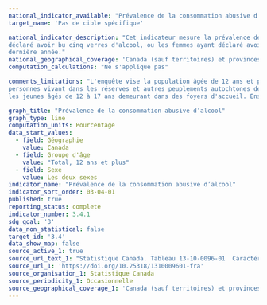 ```yaml
---
national_indicator_available: "Prévalence de la consommation abusive d’alcool"
target_name: 'Pas de cible spécifique'

national_indicator_description: "Cet indicateur mesure la prévalence de la consommation abusive d’alcool. Par consommation abusive d'alcool, on entend les hommes qui ont 
déclaré avoir bu cinq verres d'alcool, ou les femmes ayant déclaré avoir bu quatre verres d'alcool, en une même occasion, au moins une fois par mois au cours de la 
dernière année."
national_geographical_coverage: 'Canada (sauf territoires) et provinces' 
computation_calculations: "Ne s'applique pas"

comments_limitations: "L'enquête vise la population âgée de 12 ans et plus vivant dans les dix provinces et les trois territoires. Sont exclus du champ de l'enquête les 
personnes vivant dans les réserves et autres peuplements autochtones des provinces, les membres à temps plein des Forces canadiennes, la population vivant en établissement et 
les jeunes âgés de 12 à 17 ans demeurant dans des foyers d'accueil. Ensemble, ces exclusions représentent moins de 3 % de la population canadienne âgée de 12 ans et plus."

graph_title: "Prévalence de la consommation abusive d’alcool"
graph_type: line
computation_units: Pourcentage
data_start_values:
  - field: Géographie
    value: Canada
  - field: Groupe d'âge
    value: "Total, 12 ans et plus"
  - field: Sexe
    value: Les deux sexes
indicator_name: "Prévalence de la consommation abusive d’alcool"
indicator_sort_order: 03-04-01
published: true
reporting_status: complete
indicator_number: 3.4.1
sdg_goal: '3'
data_non_statistical: false
target_id: '3.4'
data_show_map: false
source_active_1: true
source_url_text_1: "Statistique Canada. Tableau 13-10-0096-01  Caractéristiques de la santé, estimations annuelles"
source_url_1: 'https://doi.org/10.25318/1310009601-fra'
source_organisation_1: Statistique Canada
source_periodicity_1: Occasionnelle
source_geographical_coverage_1: 'Canada (sauf territoires) et provinces'
---
```

